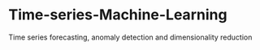 # Time-series-Machine-Learning
Time series forecasting, anomaly detection and dimensionality reduction


